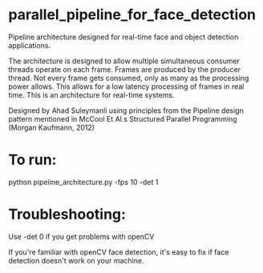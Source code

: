 # parallel_pipeline_for_face_detection
Pipeline architecture designed for real-time face and object detection applications.

The architecture is designed to allow multiple simultaneous consumer threads operate on each frame.
Frames are produced by the producer thread.
Not every frame gets consumed, only as many as the processing power allows.
This allows for a low latency processing of frames in real time.
This is an architecture for real-time systems.

Designed by Ahad Suleymanli using principles from the 
Pipeline design pattern mentioned in McCool Et Al.s Structured Parallel Programming (Morgan Kaufmann, 2012)

# To run:
python pipeline_architecture.py -fps 10 -det 1

# Troubleshooting:
Use -det 0 if you get problems with openCV

If you're familiar with openCV face detection, it's easy to fix if face detection doesn't work on your machine.
